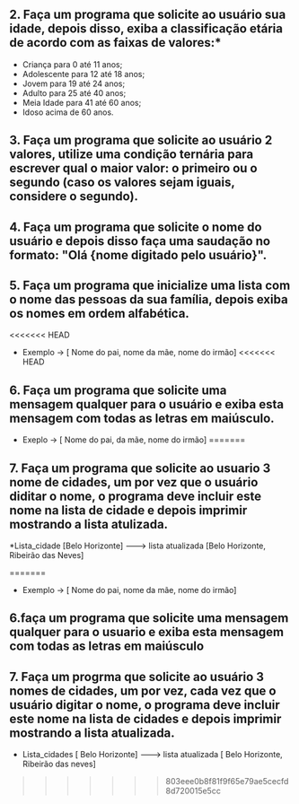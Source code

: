  ## 2. Faça um programa que solicite ao usuário sua idade, depois disso, exiba a classificação etária de acordo com as faixas de valores:*

* Criança para 0 até 11 anos;
* Adolescente para 12 até 18 anos;
* Jovem para 19 até 24 anos;
* Adulto para 25 até 40 anos;
* Meia Idade para 41 até 60 anos;
* Idoso acima de 60 anos.

    
 ## 3. Faça um programa que solicite ao usuário 2 valores, utilize uma condição ternária para escrever qual o maior valor: o primeiro ou o segundo (caso os valores sejam iguais, considere o segundo).

 ## 4. Faça um programa que solicite o nome do usuário e depois disso faça uma saudação no formato: "Olá {nome digitado pelo usuário}".
 ## 5. Faça um programa que inicialize uma lista com o nome das pessoas da sua família, depois exiba os nomes em ordem alfabética.
<<<<<<< HEAD
 * Exemplo -> [ Nome do pai, nome da mãe, nome do irmão]
<<<<<<< HEAD
 ## 6. Faça um programa que solicite uma mensagem qualquer para o usuário e exiba esta mensagem com todas as letras em maiúsculo.
  * Exeplo -> [ Nome do pai, da mãe, nome do irmão]
=======
 ## 7. Faça um programa que solicite ao usuario 3 nome de cidades, um por vez que o usuário diditar o nome, o programa deve incluir este nome na lista de cidade e depois imprimir mostrando a lista atulizada.
 *Lista_cidade [Belo Horizonte] ---> lista atualizada [Belo Horizonte, Ribeirão das Neves]


=======

 * Exemplo -> [ Nome do pai, nome da mãe, nome do irmão]

## 6.faça um programa que solicite uma mensagem qualquer para o usuario e exiba esta mensagem com todas as letras em maiúsculo

 ## 7. Faça um progrma que solicite ao usuário 3 nomes de cidades, um por vez, cada vez que o usuário digitar o nome, o programa deve incluir este nome na lista de cidades e depois imprimir mostrando a lista atualizada.
 * Lista_cidades [ Belo Horizonte] ---> lista atualizada [ Belo Horizonte, Ribeirão das neves]

>>>>>>> 803eee0b8f81f9f65e79ae5cecfd8d720015e5cc
